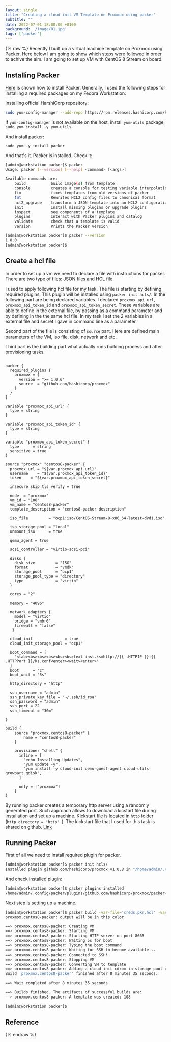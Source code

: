 ```yaml
---
layout: single
title: "Creating a cloud-init VM Template on Proxmox using packer"
subtitle: ""
date: 2022-07-01 18:00:00 +0100
background: '/image/01.jpg'
tags: ['packer']
---
```


{% raw %}
Recently I built up a virtual machine template on Proxmox using Packer. Here below I am going to show which steps were followed in order to achive the aim. I am going to set up VM with CentOS 8 Stream on board.

## Installing Packer

[Here](https://learn.hashicorp.com/tutorials/packer/get-started-install-cli) is shown how to install Packer. Generally, I used the following steps for installing a required packages on my Fedora Workstation:

Installing official HarshiCorp repository:

````bash
sudo yum-config-manager --add-repo https://rpm.releases.hashicorp.com/RHEL/hashicorp.repo
````

If ``yum-config-manager`` is not available on the host, install ``yum-utils`` package: ``sudo yum install -y yum-utils``

And install packer:

````
sudo yum -y install packer
````

And that's it. Packer is installed. Check it:

````bash
[admin@workstation packer]$ packer 
Usage: packer [--version] [--help] <command> [<args>]

Available commands are:
    build           build image(s) from template
    console         creates a console for testing variable interpolation
    fix             fixes templates from old versions of packer
    fmt             Rewrites HCL2 config files to canonical format
    hcl2_upgrade    transform a JSON template into an HCL2 configuration
    init            Install missing plugins or upgrade plugins
    inspect         see components of a template
    plugins         Interact with Packer plugins and catalog
    validate        check that a template is valid
    version         Prints the Packer version

[admin@workstation packer]$ packer --version
1.8.0
[admin@workstation packer]$ 
````

## Create a hcl file 

In order to set up a vm we need to declare a file with instructions for packer. There are two type of files: JSON files and HCL file. 

I used to apply following hcl file for my task. The file is starting by defining required plugins. This plugin will be installed using ``packer init hcls/``. In the following part are being declared variables. I declared ``proxmox_api_url``, ``proxmox_api_token_id`` and ``proxmox_api_token_secret``. These variables are able to define in the external file, by passing as a command parameter and by defining in the the same hcl file. In my task I set the 2 variables in a external file and secret I gave in command line as a parameter.

Second part of the file is consisting of ``source`` part. Here are defined main parameters of the VM, iso file, disk, network and etc. 

Third part is the building part what actually runs building process and after provisioning tasks.

````vim

packer {
  required_plugins {
    proxmox = {
      version = ">= 1.0.6"
      source  = "github.com/hashicorp/proxmox"
    }
  }
}

variable "proxmox_api_url" {
  type = string
}

variable "proxmox_api_token_id" {
  type = string
}

variable "proxmox_api_token_secret" {
  type      = string
  sensitive = true
}

source "proxmox" "centos8-packer" {
  proxmox_url = "${var.proxmox_api_url}"
  username    = "${var.proxmox_api_token_id}"
  token    = "${var.proxmox_api_token_secret}"

  insecure_skip_tls_verify = true

  node  = "proxmox"
  vm_id = "108"
  vm_name = "centos8-packer"
  template_description = "centos8-packer description"

  iso_file         = "ocp1:iso/CentOS-Stream-8-x86_64-latest-dvd1.iso"

  iso_storage_pool = "local"
  unmount_iso      = true

  qemu_agent = true

  scsi_controller = "virtio-scsi-pci"

  disks {
    disk_size         = "15G"
    format            = "vmdk"
    storage_pool      = "ocp1"
    storage_pool_type = "directory"
    type              = "virtio"
  }

  cores = "2"

  memory = "4096"

  network_adapters {
    model = "virtio"
    bridge = "vmbr0"
    firewall = "false"
   } 

  cloud_init              = true
  cloud_init_storage_pool = "ocp1"

  boot_command = [
    "<tab><bs><bs><bs><bs><bs>text inst.ks=http://{{ .HTTPIP }}:{{ .HTTPPort }}/ks.conf<enter><wait><enter>"
  ]
  boot      = "c"
  boot_wait = "5s"

  http_directory = "http" 

  ssh_username = "admin"
  ssh_private_key_file = "~/.ssh/id_rsa"
  ssh_password = "admin"
  ssh_port = 22
  ssh_timeout = "30m"

}

build {
    source "proxmox.centos8-packer" {
        name = "centos8-packer"
    }

    provisioner "shell" {
      inline = [
        "echo Installing Updates",
        "yum update -y",
        "yum install -y cloud-init qemu-guest-agent cloud-utils-growpart gdisk",
      ]

      only = ["proxmox"]
    }
}
````

By running packer creates a temporary http server using a randomly generated port. Such approach allows to download a kicstart file during installation and set up a machine. Kickstart file is located in ``http`` folder (``http_directory = "http" ``). The kickstart file that I used for this task is shared on github. [Link](https://github.com/votamrima/terraforming/blob/master/packer/http/ks.conf)

## Running Packer

First of all we need to install required plugin for packer.

````bash
[admin@workstation packer]$ packer init hcls/
Installed plugin github.com/hashicorp/proxmox v1.0.8 in "/home/admin/.config/packer/plugins/github.com/hashicorp/proxmox/packer-plugin-proxmox_v1.0.8_x5.0_linux_amd64"
````

And check installed plugin:

````bash
[admin@workstation packer]$ packer plugins installed
/home/admin/.config/packer/plugins/github.com/hashicorp/proxmox/packer-plugin-proxmox_v1.0.8_x5.0_linux_amd64
````

Next step is setting up a machine.

````bash
[admin@workstation packer]$ packer build -var-file='creds.pkr.hcl' -var proxmox_api_token_secret="<my-secret>" hcls/proxmox-centos.pkr.hcl
proxmox.centos8-packer: output will be in this color.

==> proxmox.centos8-packer: Creating VM
==> proxmox.centos8-packer: Starting VM
==> proxmox.centos8-packer: Starting HTTP server on port 8665
==> proxmox.centos8-packer: Waiting 5s for boot
==> proxmox.centos8-packer: Typing the boot command
==> proxmox.centos8-packer: Waiting for SSH to become available...
==> proxmox.centos8-packer: Connected to SSH!
==> proxmox.centos8-packer: Stopping VM
==> proxmox.centos8-packer: Converting VM to template
==> proxmox.centos8-packer: Adding a cloud-init cdrom in storage pool ocp1
Build 'proxmox.centos8-packer' finished after 8 minutes 35 seconds.

==> Wait completed after 8 minutes 35 seconds

==> Builds finished. The artifacts of successful builds are:
--> proxmox.centos8-packer: A template was created: 108

[admin@workstation packer]$ 

````
## Reference


{% endraw %}
